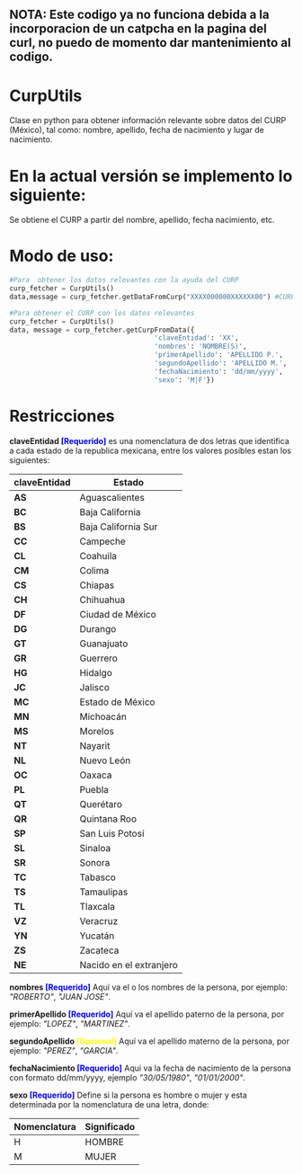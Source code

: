 ## NOTA: Este codigo ya no funciona debida a la incorporacion de un catpcha en la pagina del curl, no puedo de momento dar mantenimiento al codigo. 
# CurpUtils
Clase en python para obtener información relevante sobre datos del CURP (México), tal como: nombre, apellido, fecha de nacimiento y lugar de nacimiento.

# En la actual versión se implemento lo siguiente:
Se obtiene el CURP a partir del nombre, apellido, fecha nacimiento, etc.
# Modo de uso:
```python
#Para  obtener los datos relevantes con la ayuda del CURP
curp_fetcher = CurpUtils()
data,message = curp_fetcher.getDataFromCurp("XXXX000000XXXXXX00") #CURP valido

#Para obtener el CURP con los datos relevantes
curp_fetcher = CurpUtils()
data, message = curp_fetcher.getCurpFromData({
                                    'claveEntidad': 'XX',
                                    'nombres': 'NOMBRE(S)',
                                    'primerApellido': 'APELLIDO P.',
                                    'segundoApellido': 'APELLIDO M.',
                                    'fechaNacimiento': 'dd/mm/yyyy',
                                    'sexo': 'M|F'})
```
# Restricciones
<p><b>claveEntidad <span style="color:blue;">[Requerido]</span></b> es una nomenclatura de dos letras que identifica a cada estado de la republica mexicana, entre los valores posibles estan los siguientes:</p>
<table>
  <thead>
    <th>claveEntidad</th>
    <th>Estado</th>
  </thead>
  
  <tbody>
    <tr>
      <td><b>AS</b></td>
      <td>Aguascalientes</td>
    </tr>
    <tr>
      <td><b>BC</b></td>
      <td>Baja California</td>
    </tr>
  <tr>
      <td><b>BS</b></td>
      <td>Baja California Sur</td>
    </tr>
    <tr>
      <td><b>CC</b></td>
      <td>Campeche</td>
    </tr>
    <tr>
      <td><b>CL</b></td>
      <td>Coahuila</td>
    </tr>
    <tr>
      <td><b>CM</b></td>
      <td>Colima</td>
    </tr>
    <tr>
      <td><b>CS</b></td>
      <td>Chiapas</td>
    </tr>
    <tr>
      <td><b>CH</b></td>
      <td>Chihuahua</td>
    </tr>
    <tr>
      <td><b>DF</b></td>
      <td>Ciudad de México</td>
    </tr>
    <tr>
      <td><b>DG</b></td>
      <td>Durango</td>
    </tr>
    <tr>
      <td><b>GT</b></td>
      <td>Guanajuato</td>
    </tr>
    <tr>
      <td><b>GR</b></td>
      <td>Guerrero</td>
    </tr>
    <tr>
      <td><b>HG</b></td>
      <td>Hidalgo</td>
    </tr>
    <tr>
      <td><b>JC</b></td>
      <td>Jalisco</td>
    </tr>
    <tr>
      <td><b>MC</b></td>
      <td>Estado de México</td>
    </tr>
    <tr>
      <td><b>MN</b></td>
      <td>Michoacán</td>
    </tr>
    <tr>
      <td><b>MS</b></td>
      <td>Morelos</td>
    </tr>
    <tr>
      <td><b>NT</b></td>
      <td>Nayarit</td>
    </tr>
    <tr>
      <td><b>NL</b></td>
      <td>Nuevo León</td>
    </tr>
    <tr>
      <td><b>OC</b></td>
      <td>Oaxaca</td>
    </tr>
    <tr>
      <td><b>PL</b></td>
      <td>Puebla</td>
    </tr>
    <tr>
      <td><b>QT</b></td>
      <td>Querétaro</td>
    </tr>
    <tr>
      <td><b>QR</b></td>
      <td>Quintana Roo</td>
    </tr>
    <tr>
      <td><b>SP</b></td>
      <td>San Luis Potosí</td>
    </tr>
    <tr>
      <td><b>SL</b></td>
      <td>Sinaloa</td>
    </tr>
    <tr>
      <td><b>SR</b></td>
      <td>Sonora</td>
    </tr>
    <tr>
      <td><b>TC</b></td>
      <td>Tabasco</td>
    </tr>
    <tr>
      <td><b>TS</b></td>
      <td>Tamaulipas</td>
    </tr>
    <tr>
      <td><b>TL</b></td>
      <td>Tlaxcala</td>
    </tr>
    <tr>
      <td><b>VZ</b></td>
      <td>Veracruz</td>
    </tr>
    <tr>
      <td><b>YN</b></td>
      <td>Yucatán</td>
    </tr>
    <tr>
      <td><b>ZS</b></td>
      <td>Zacateca</td>
    </tr>
    <tr>
      <td><b>NE</b></td>
      <td>Nacido en el extranjero</td>
    </tr>
  </tbody>
</table>

<p><b>nombres <span style="color:blue;">[Requerido]</span></b> Aquí va el o los nombres de la persona, por ejemplo: <i>"ROBERTO"</i>, <i>"JUAN JOSE"</i>.</p>
<p><b>primerApellido <span style="color:blue;">[Requerido]</span></b> Aquí va el apellido paterno de la persona, por ejemplo: <i>"LOPEZ"</i>, <i>"MARTINEZ"</i>.</p>
<p><b>segundoApellido <span style="color:yellow;">[Opcional]</span></b> Aquí va el apellido materno de la persona, por ejemplo: <i>"PEREZ"</i>, <i>"GARCIA"</i>.</p>
<p><b>fechaNacimiento <span style="color:blue;">[Requerido]</span></b> Aquí va la fecha de nacimiento de la persona con formato dd/mm/yyyy, ejemplo <i>"30/05/1980"</i>, <i>"01/01/2000"</i>.</p>
<p><b>sexo <span style="color:blue;">[Requerido]</span></b> Define si la persona es hombre o mujer y esta determinada por la nomenclatura de una letra, donde:</p>
<table>
  <thead>
    <th>Nomenclatura</th>
    <th>Significado</th>
  </thead>
  <tbody>
    <tr>
      <td>H</td>
      <td>HOMBRE</td>
    </tr>
    <tr>
      <td>M</td>
      <td>MUJER</td>
    </tr>
  </tbody>
</table>
